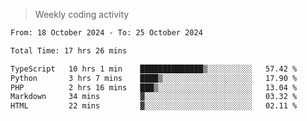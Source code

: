 > Weekly coding activity
<!--START_SECTION:waka-->

```txt
From: 18 October 2024 - To: 25 October 2024

Total Time: 17 hrs 26 mins

TypeScript   10 hrs 1 min    ██████████████▒░░░░░░░░░░   57.42 %
Python       3 hrs 7 mins    ████▒░░░░░░░░░░░░░░░░░░░░   17.90 %
PHP          2 hrs 16 mins   ███▒░░░░░░░░░░░░░░░░░░░░░   13.04 %
Markdown     34 mins         ▓░░░░░░░░░░░░░░░░░░░░░░░░   03.32 %
HTML         22 mins         ▓░░░░░░░░░░░░░░░░░░░░░░░░   02.11 %
```

<!--END_SECTION:waka-->
